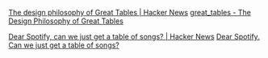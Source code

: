 
[The design philosophy of Great Tables | Hacker News](https://news.ycombinator.com/item?id=39933833)
[great_tables - The Design Philosophy of Great Tables](https://posit-dev.github.io/great-tables/blog/design-philosophy/)

[Dear Spotify, can we just get a table of songs? | Hacker News](https://news.ycombinator.com/item?id=31618092)
[Dear Spotify. Can we just get a table of songs?](https://neil.computer/notes/dear-spotify-can-we-just-get-table-of-songs/)
